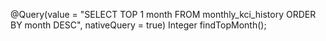 @Query(value = "SELECT TOP 1 month FROM monthly_kci_history ORDER BY month DESC", nativeQuery = true)
Integer findTopMonth();
